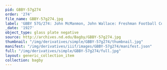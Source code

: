 ```yaml
---
pid: GBBY-57g274
order: '274'
file_name: GBBY-57g274.jpg
label: 'GBBY 57G/274: John McManmon, John Wallace: Freshman Football Coach - 1927'
_date: '1927'
object_type: glass plate negative
source: http://archives.nd.edu/Bagby/GBBY-57g274.jpg
thumbnail: "/img/derivatives/simple/GBBY-57g274/thumbnail.jpg"
manifest: "/img/derivatives/iiif/images/GBBY-57g274/manifest.json"
full: "/img/derivatives/simple/GBBY-57g274/full.jpg"
layout: generic_collection_item
collection: bagby
---
```

